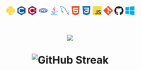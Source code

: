 <p align = "center">
	<a>
		<img alt="Python" src="imgs/python-plain.svg" width="5%" height="5%"/>
	</a>
	<a>
		<img alt="c" src="imgs/c-plain.svg" width="5%" height="5%"/>
	</a>
	<a>
		<img alt="cpp" src="imgs/cplusplus-plain.svg" width="5%" height="5%"/>
	</a>
	<a>
		<img alt="php" src="imgs/php-plain.svg" width="5%" height="5%"/>
	</a>
	<a>
		<img alt="java" src="imgs/java-original.svg" width="5%" height="5%"/>
	</a>
	<a>
		<img alt="sql" src="imgs/mysql-plain.svg" width="5%" height="5%"/>
	</a>
	<a>
		<img alt="html" src="imgs/html5-plain.svg" width="5%" height="5%"/>
	</a>
	<a>
		<img alt="css" src="imgs/css3-plain.svg" width="5%" height="5%"/>
	</a>
	<a>
		<img alt="js" src="imgs/javascript-original.svg" width="5%" height="5%"/>
	</a>
	<a>
        <img alt="git" src="imgs/git-plain.svg" width="5%" height="5%"/>
    </a>
    <a>
        <img alt="git" src="imgs/github-original.svg" width="5%" height="5%"/>
    </a>
    <a>
        <img alt="Windows" src="imgs/windows8-original.svg" width="5%" height="5%"/>
    </a>
</p>


<h1 align="center">
    <p>
        <img src="https://github-readme-stats.vercel.app/api?username=darksnakepy&hide_border=true&count_private=true&show_icons=true&theme=dracula">
    </p>	
	
![GitHub Streak](https://github-readme-stats.vercel.app/api/top-langs/?username=IlGabbo&hide=python&theme=dark&layout=compact&hide_border=true)
